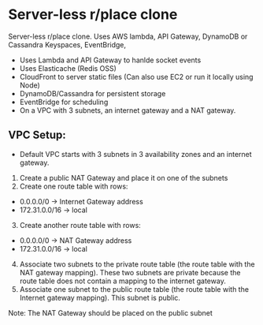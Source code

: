 # Server-less r/place clone

 Server-less r/place clone. Uses AWS lambda, API Gateway, DynamoDB or Cassandra Keyspaces, EventBridge, 

  - Uses Lambda and API Gateway to hanlde socket events
  - Uses Elasticache (Redis OSS)
  - CloudFront to server static files (Can also use EC2 or run it locally using Node)
  - DynamoDB/Cassandra for persistent storage
  - EventBridge for scheduling
  - On a VPC with 3 subnets, an internet gateway and a NAT gateway.

 ## VPC Setup:

  - Default VPC starts with 3 subnets in 3 availability zones and an internet gateway.
1. Create a public NAT Gateway and place it on one of the subnets
2. Create one route table with rows:
  - 0.0.0.0/0     	  ->      Internet Gateway address
  - 172.31.0.0/16 ->      local
3. Create another route table with rows:
  - 0.0.0.0/0         ->      NAT Gateway address
  - 172.31.0.0/16 ->      local
    
4. Associate two subnets to the private route table (the route table with the NAT gateway mapping). These two subnets are private because the route table does not contain a mapping to the internet gateway.
5. Associate one subnet to the public route table (the route table with the Internet gateway mapping). This subnet is public.

Note: The NAT Gateway should be placed on the public subnet


 
